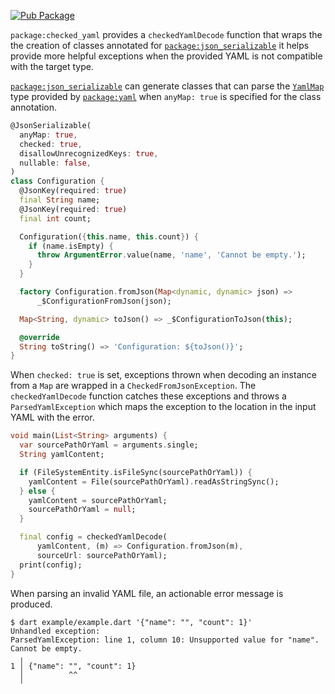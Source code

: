 [![Pub Package](https://img.shields.io/pub/v/checked_yaml.svg)](https://pub.dev/packages/checked_yaml)

`package:checked_yaml` provides a `checkedYamlDecode` function that wraps the
the creation of classes annotated for [`package:json_serializable`] it helps
provide more helpful exceptions when the provided YAML is not compatible with
the target type.

[`package:json_serializable`] can generate classes that can parse the
[`YamlMap`] type provided by [`package:yaml`] when `anyMap: true` is specified
for the class annotation. 

```dart
@JsonSerializable(
  anyMap: true,
  checked: true,
  disallowUnrecognizedKeys: true,
  nullable: false,
)
class Configuration {
  @JsonKey(required: true)
  final String name;
  @JsonKey(required: true)
  final int count;

  Configuration({this.name, this.count}) {
    if (name.isEmpty) {
      throw ArgumentError.value(name, 'name', 'Cannot be empty.');
    }
  }

  factory Configuration.fromJson(Map<dynamic, dynamic> json) =>
      _$ConfigurationFromJson(json);

  Map<String, dynamic> toJson() => _$ConfigurationToJson(this);

  @override
  String toString() => 'Configuration: ${toJson()}';
}
```

When `checked: true` is set, exceptions thrown when decoding an instance from a
`Map` are wrapped in a `CheckedFromJsonException`. The
`checkedYamlDecode` function catches these exceptions and throws a
`ParsedYamlException` which maps the exception to the location in the input
YAML with the error.

```dart
void main(List<String> arguments) {
  var sourcePathOrYaml = arguments.single;
  String yamlContent;

  if (FileSystemEntity.isFileSync(sourcePathOrYaml)) {
    yamlContent = File(sourcePathOrYaml).readAsStringSync();
  } else {
    yamlContent = sourcePathOrYaml;
    sourcePathOrYaml = null;
  }

  final config = checkedYamlDecode(
      yamlContent, (m) => Configuration.fromJson(m),
      sourceUrl: sourcePathOrYaml);
  print(config);
}
```

When parsing an invalid YAML file, an actionable error message is produced.

```console
$ dart example/example.dart '{"name": "", "count": 1}'
Unhandled exception:
ParsedYamlException: line 1, column 10: Unsupported value for "name". Cannot be empty.
  ╷
1 │ {"name": "", "count": 1}
  │          ^^
  ╵
```

[`package:json_serializable`]: https://pub.dev/packages/json_serializable
[`package:yaml`]: https://pub.dev/packages/yaml
[`YamlMap`]: https://pub.dev/documentation/yaml/latest/yaml/YamlMap-class.html
